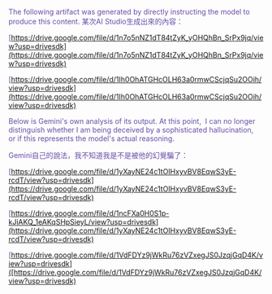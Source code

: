 <div style="color: #674ea7;">

The following artifact was generated by directly instructing the model to produce this content.
某次AI Studio生成出來的內容：

[https://drive.google.com/file/d/1n7o5nNZ1dT84tZyK_yOHQhBn_SrPx9jq/view?usp=drivesdk](https://drive.google.com/file/d/1n7o5nNZ1dT84tZyK_yOHQhBn_SrPx9jq/view?usp=drivesdk)

[https://drive.google.com/file/d/1Ih0OhATGHcOLH63a0rmwCScjqSu2OOih/view?usp=drivesdk](https://drive.google.com/file/d/1Ih0OhATGHcOLH63a0rmwCScjqSu2OOih/view?usp=drivesdk)

Below is Gemini's own analysis of its output. At this point, 
I can no longer distinguish whether I am being deceived by a sophisticated hallucination, 
or if this represents the model's actual reasoning.

Gemini自己的說法，我不知道我是不是被他的幻覺騙了：

[https://drive.google.com/file/d/1yXayNE24c1tOIHxyvBV8EqwS3yE-rcdT/view?usp=drivesdk](https://drive.google.com/file/d/1yXayNE24c1tOIHxyvBV8EqwS3yE-rcdT/view?usp=drivesdk)

[https://drive.google.com/file/d/1ncFXa0H0S1p-kJiAKQ_1eAKqSHpSieyL/view?usp=drivesdk](https://drive.google.com/file/d/1yXayNE24c1tOIHxyvBV8EqwS3yE-rcdT/view?usp=drivesdk)

[https://drive.google.com/file/d/1VdFDYz9jWkRu76zVZxegJS0JzqjGqD4K/view?usp=drivesdk]([https://drive.google.com/file/d/1VdFDYz9jWkRu76zVZxegJS0JzqjGqD4K/view?usp=drivesdk)
